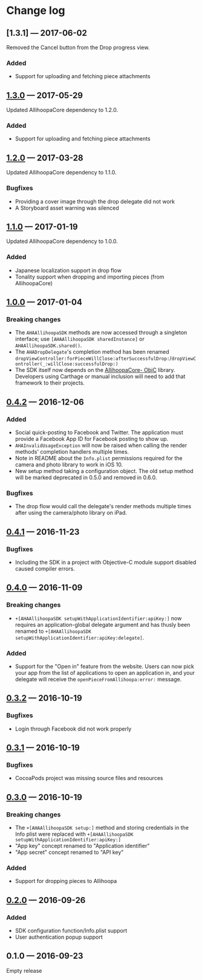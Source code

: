 
Change log
==========

## [1.3.1] — 2017-06-02

Removed the Cancel button from the Drop progress view.

### Added

* Support for uploading and fetching piece attachments

## [1.3.0] — 2017-05-29

Updated AllihoopaCore dependency to 1.2.0.

### Added

* Support for uploading and fetching piece attachments

## [1.2.0] — 2017-03-28

Updated AllihoopaCore dependency to 1.1.0.

### Bugfixes

* Providing a cover image through the drop delegate did not work
* A Storyboard asset warning was silenced

## [1.1.0] — 2017-01-19

Updated AllihoopaCore dependency to 1.0.0.

### Added

* Japanese localization support in drop flow
* Tonality support when dropping and importing pieces (from AllihoopaCore)

## [1.0.0] — 2017-01-04

### Breaking changes

* The `AHAAllihoopaSDK` methods are now accessed through a singleton interface;
  use `[AHAAllihoopaSDK sharedInstance]` or `AHAAllihoopaSDK.shared()`.
* The `AHADropDelegate`'s completion method has been renamed
  `dropViewController:forPieceWillClose:afterSuccessfulDrop:`/`dropViewController(_:willClose:successfulDrop:)`
* The SDK itself now depends on the [AllihoopaCore-
  ObjC](https://github.com/allihoopa/AllihoopaCore-ObjC) library. Developers
  using Carthage or manual inclusion will need to add that framework to their
  projects.

## [0.4.2] — 2016-12-06

### Added

* Social quick-posting to Facebook and Twitter. The application must provide
  a Facebook App ID for Facebook posting to show up.
* `AHAInvalidUsageException` will now be raised when calling the render methods'
  completion handlers multiple times.
* Note in README about the `Info.plist` permissions required for the camera and
  photo library to work in iOS 10.
* New setup method taking a configuration object. The old setup method will be
  marked deprecated in 0.5.0 and removed in 0.6.0.

### Bugfixes

* The drop flow would call the delegate's render methods multiple times
  after using the camera/photo library on iPad.

## [0.4.1] — 2016-11-23

### Bugfixes

* Including the SDK in a project with Objective-C module support disabled caused
  compiler errors.

## [0.4.0] — 2016-11-09

### Breaking changes

* `+[AHAAllihoopaSDK setupWithApplicationIdentifier:apiKey:]` now requires an
  application-global delegate argument and has thusly been renamed to
  `+[AHAAllihoopaSDK setupWithApplicationIdentifier:apiKey:delegate]`.

### Added

* Support for the "Open in" feature from the website. Users can now pick your
  app from the list of applications to open an application in, and your delegate
  will receive the `openPieceFromAllihoopa:error:` message.

## [0.3.2] — 2016-10-19

### Bugfixes

* Login through Facebook did not work properly

## [0.3.1] — 2016-10-19

### Bugfixes

* CocoaPods project was missing source files and resources

## [0.3.0] — 2016-10-19

### Breaking changes

* The `+[AHAAllihoopaSDK setup:]` method and storing credentials in the Info
  plist were replaced with
  `+[AHAAllihoopaSDK setupWithApplicationIdentifier:apiKey:]`
* "App key" concept renamed to "Application identifier"
* "App secret" concept renamed to "API  key"

### Added

* Support for dropping pieces to Allihoopa

## [0.2.0] — 2016-09-26

### Added

* SDK configuration function/Info.plist support
* User authentication popup support

## 0.1.0 — 2016-09-23

Empty release

[1.3.0]: https://github.com/allihoopa/Allihoopa-iOS/compare/1.2.0...1.3.0
[1.2.0]: https://github.com/allihoopa/Allihoopa-iOS/compare/1.1.0...1.2.0
[1.1.0]: https://github.com/allihoopa/Allihoopa-iOS/compare/1.0.0...1.1.0
[1.0.0]: https://github.com/allihoopa/Allihoopa-iOS/compare/0.4.2...1.0.0
[0.4.2]: https://github.com/allihoopa/Allihoopa-iOS/compare/0.4.1...0.4.2
[0.4.1]: https://github.com/allihoopa/Allihoopa-iOS/compare/0.4.0...0.4.1
[0.4.0]: https://github.com/allihoopa/Allihoopa-iOS/compare/v0.3.2...0.4.0
[0.3.2]: https://github.com/allihoopa/Allihoopa-iOS/compare/v0.3.1...v0.3.2
[0.3.1]: https://github.com/allihoopa/Allihoopa-iOS/compare/v0.3.0...v0.3.1
[0.3.0]: https://github.com/allihoopa/Allihoopa-iOS/compare/v0.2.0...v0.3.0
[0.2.0]: https://github.com/allihoopa/Allihoopa-iOS/compare/v0.1.0...v0.2.0
